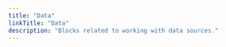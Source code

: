 ```yaml
---
title: "Data"
linkTitle: "Data"
description: "Blocks related to working with data sources."
---
```

